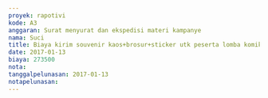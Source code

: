 ```yaml
---
proyek: rapotivi
kode: A3
anggaran: Surat menyurat dan ekspedisi materi kampanye
nama: Suci
title: Biaya kirim souvenir kaos+brosur+sticker utk peserta lomba komikstrip, note facebook dan poster
date: 2017-01-13
biaya: 273500
nota:
tanggalpelunasan: 2017-01-13
notapelunasan:
---
```

